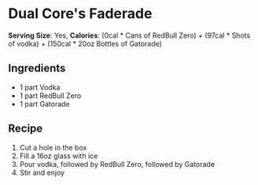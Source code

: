 # Dual Core's Faderade

**Serving Size**: Yes, **Calories**: (0cal * Cans of RedBull Zero) + (97cal * Shots of vodka) + (150cal * 20oz Bottles of Gatorade)

## Ingredients

- 1 part Vodka
- 1 part RedBull Zero
- 1 part Gatorade

## Recipe

1. Cut a hole in the box
2. Fill a 16oz glass with ice
3. Pour vodka, followed by RedBull Zero, followed by Gatorade
4. Stir and enjoy
